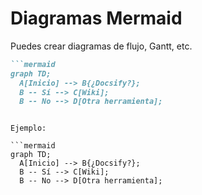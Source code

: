 # Diagramas Mermaid

Puedes crear diagramas de flujo, Gantt, etc.

```markdown
```mermaid
graph TD;
  A[Inicio] --> B{¿Docsify?};
  B -- Sí --> C[Wiki];
  B -- No --> D[Otra herramienta];
```
```

Ejemplo:

```mermaid
graph TD;
  A[Inicio] --> B{¿Docsify?};
  B -- Sí --> C[Wiki];
  B -- No --> D[Otra herramienta];
```